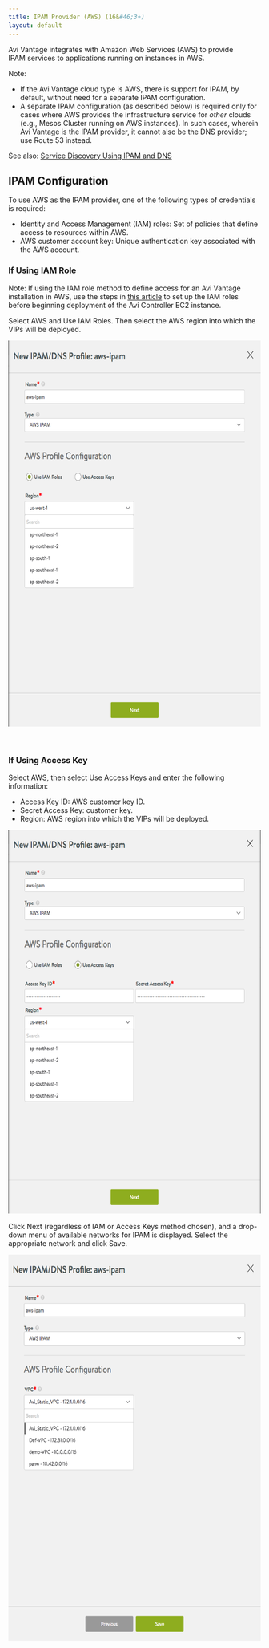 ```yaml
---
title: IPAM Provider (AWS) (16&#46;3+)
layout: default
---
```

Avi Vantage integrates with Amazon Web Services (AWS) to provide IPAM services to applications running on instances in AWS.

Note:

* If the Avi Vantage cloud type is AWS, there is support for IPAM, by default, without need for a separate IPAM configuration.
* A separate IPAM configuration (as described below) is required only for cases where AWS provides the infrastructure service for *other* clouds (e.g., Mesos Cluster running on AWS instances). In such cases, wherein Avi Vantage is the IPAM provider, it cannot also be the DNS provider; use Route 53 instead. 

See also: <a href="/docs/17.1/service-discovery-using-ipam-and-dns-16-3/">Service Discovery Using IPAM and DNS</a>

## IPAM Configuration

To use AWS as the IPAM provider, one of the following types of credentials is required:

* Identity and Access Management (IAM) roles: Set of policies that define access to resources within AWS.
* AWS customer account key: Unique authentication key associated with the AWS account. 

### If Using IAM Role

Note: If using the IAM role method to define access for an Avi Vantage installation in AWS, use the steps in <a href="/docs/17.1/iam-role-setup-for-installation-into-aws/">this article</a> to set up the IAM roles before beginning deployment of the Avi Controller EC2 instance.

Select AWS and Use IAM Roles. Then select the AWS region into which the VIPs will be deployed.

<a href="img/aws-profile-iam.png"><img class=" wp-image-16441 aligncenter" src="img/aws-profile-iam.png" alt="aws-profile-iam" width="623" height="770"></a>

 

### If Using Access Key

Select AWS, then select Use Access Keys and enter the following information:

* Access Key ID: AWS customer key ID.
* Secret Access Key: customer key.
* Region: AWS region into which the VIPs will be deployed. 

<a href="img/aws-profile-keys.png"><img class=" wp-image-16443 aligncenter" src="img/aws-profile-keys.png" alt="aws-profile-keys" width="621" height="765"></a>

Click Next (regardless of IAM or Access Keys method chosen), and a drop-down menu of available networks for IPAM is displayed. Select the appropriate network and click Save.

<a href="img/aws-profile-nws.png"><img class=" wp-image-16445 aligncenter" src="img/aws-profile-nws.png" alt="aws-profile-nws" width="621" height="770"></a>

 
